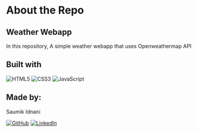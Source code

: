 # About the Repo

## Weather Webapp

In this repository, A simple weather webapp that uses Openweathermap API

## Built with

![HTML5](https://img.shields.io/badge/HTML5-lightblue?style=for-the-badge&logo=html5) ![CSS3](https://img.shields.io/badge/CSS-lightblue?style=for-the-badge&logo=CSS3) ![JavaScript](https://img.shields.io/badge/JavaScript-lightblue?style=for-the-badge&logo=javascript)

## Made by:

Saumik Idnani

[![GitHub](https://img.shields.io/badge/Github-blue.svg?logo=github&logoColor=white)](https://github.com/TheStrangeGuy) [![LinkedIn](https://img.shields.io/badge/LinkedIn-blue.svg?logo=linkedin&logoColor=white)](https://linkedin.com/in/saumik-idnani)


